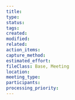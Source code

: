 ```yaml
---
title:
type:
status:
tags:
created:
modified:
related:
action_items:
capture_method:
estimated_effort:
fileClass: Base, Meeting
location:
meeting_type:
participants:
processing_priority:
---
```

